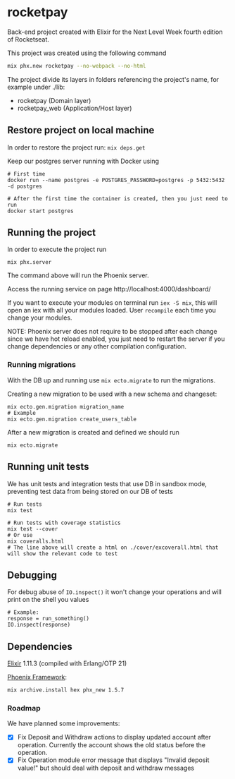 # rocketpay
Back-end project created with Elixir for the Next Level Week fourth edition of Rocketseat.

This project was created using the following command
```bash
mix phx.new rocketpay --no-webpack --no-html
```
The project divide its layers in folders referencing the project's name, for example under ./lib:
- rocketpay (Domain layer)
- rocketpay_web (Application/Host layer)

## Restore project on local machine
In order to restore the project run: `mix deps.get`

Keep our postgres server running with Docker using
```
# First time
docker run --name postgres -e POSTGRES_PASSWORD=postgres -p 5432:5432 -d postgres

# After the first time the container is created, then you just need to run
docker start postgres
```

## Running the project
In order to execute the project run
```
mix phx.server
```
The command above will run the Phoenix server.

Access the running service on page http://localhost:4000/dashboard/

If you want to execute your modules on terminal run `iex -S mix`, this will open an iex with all your modules loaded. User `recompile` each time you change your modules.

NOTE: Phoenix server does not require to be stopped after each change since we have hot reload enabled, you just need to restart the server if you change dependencies or any other compilation configuration.

### Running migrations
With the DB up and running use `mix ecto.migrate` to run the migrations.

Creating a new migration to be used with a new schema and changeset:
```
mix ecto.gen.migration migration_name
# Example
mix ecto.gen.migration create_users_table
```
After a new migration is created and defined we should run
```
mix ecto.migrate
```

## Running unit tests
We has unit tests and integration tests that use DB in sandbox mode, preventing test data from being stored on our DB of tests

```
# Run tests
mix test

# Run tests with coverage statistics
mix test --cover
# Or use
mix coveralls.html
# The line above will create a html on ./cover/excoverall.html that will show the relevant code to test
```

## Debugging
For debug abuse of `IO.inspect()` it won't change your operations and will print on the shell you values
```
# Example:
response = run_something()
IO.inspect(response)
```

## Dependencies
[Elixir](https://elixir-lang.org/install.html) 1.11.3 (compiled with Erlang/OTP 21)

[Phoenix Framework](https://www.phoenixframework.org/):
```bash
mix archive.install hex phx_new 1.5.7
```

### Roadmap

We have planned some improvements:

* [x] Fix Deposit and Withdraw actions to display updated account after operation. Currently the account shows the old status before the operation.
* [x] Fix Operation module error message that displays "Invalid deposit value!" but should deal with deposit and withdraw messages